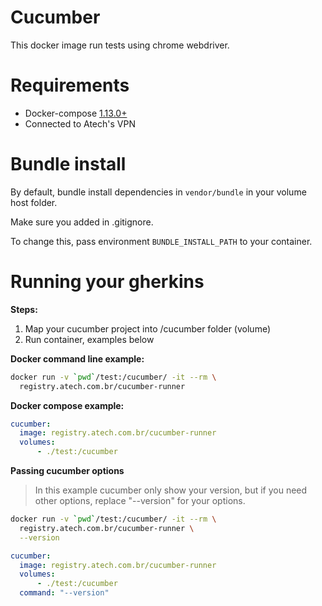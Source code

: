 # Cucumber #

This docker image run tests using chrome webdriver.

# Requirements
- Docker-compose [1.13.0+](https://github.com/docker/compose/releases)
- Connected to Atech's VPN

# Bundle install
By default, bundle install dependencies in `vendor/bundle` in your volume host folder.

Make sure you added in .gitignore.

To change this, pass environment `BUNDLE_INSTALL_PATH` to your container.

# Running your gherkins

**Steps:**
1. Map your cucumber project into /cucumber folder (volume)
2. Run container, examples below

**Docker command line example:**

```sh
docker run -v `pwd`/test:/cucumber/ -it --rm \
  registry.atech.com.br/cucumber-runner
```

**Docker compose example:**
```yaml
cucumber:
  image: registry.atech.com.br/cucumber-runner
  volumes:
      - ./test:/cucumber
```

**Passing cucumber options**
> In this example cucumber only show your version, but if you need other options, replace "--version" for your options.

```sh
docker run -v `pwd`/test:/cucumber/ -it --rm \
  registry.atech.com.br/cucumber-runner \
  --version
```

```yaml
cucumber:
  image: registry.atech.com.br/cucumber-runner
  volumes:
      - ./test:/cucumber
  command: "--version"
```
